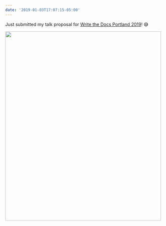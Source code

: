 ```yaml
---
date: '2019-01-03T17:07:15-05:00'
---
```

Just submitted my talk proposal for [Write the Docs Portland 2019](http://www.writethedocs.org/conf/portland/2019/)! 😅

<img src="uploads/2019/06376ff0a7.jpg" width="492" height="600" alt="" />

